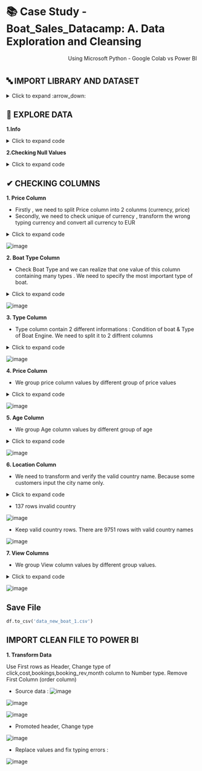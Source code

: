 # 📚 Case Study - Boat_Sales_Datacamp: A. Data Exploration and Cleansing

<p align="right"> Using Microsoft Python - Google Colab vs Power BI </p>

#

## 🔤 IMPORT LIBRARY AND DATASET ##

<details><summary> Click to expand :arrow_down: </summary>
  
```python

pip install --user currencyconverter

```

```python
pip install dataprep

```


```python

#import thư viện
import pandas as pd
import numpy as np
import matplotlib as plt
import matplotlib.pyplot as plt
import seaborn as sns 
import datetime as dt
import matplotlib.ticker
from currency_converter import CurrencyConverter
from dataprep.clean import validate_country
from dataprep.clean import clean_country
from geopy import geocoders
from geopy.geocoders import Nominatim

print('Completed import lib')

```

```python
#read file
df = pd.read_csv('/content/boat_data.csv')
```
  
</details>

## 🔎 EXPLORE DATA

**1.Info** 

<details><summary> Click to expand code </summary>
  
- head:
```python
df.head()
```
![image](https://user-images.githubusercontent.com/101379141/201867839-85dabca5-face-4635-88a6-3cc45c3867de.png)

- info:
```python
df.info()
```
![image](https://user-images.githubusercontent.com/101379141/201867903-202d0ced-fef0-4e45-b22c-bb311985d9da.png)

- describe:
```python
df.describe()
```
![image](https://user-images.githubusercontent.com/101379141/201867986-b76f63f5-8832-48a0-b2db-68c6efb067e1.png)

- Check unique values:
```python
df.nunique()
```
![image](https://user-images.githubusercontent.com/101379141/201868179-07f8d314-7799-42d5-b305-0434e8da4645.png)

- Checking duplicate values:
```python
df[df.duplicated()]
```
![image](https://user-images.githubusercontent.com/101379141/201868255-2cc7e91d-88a0-4208-a253-cc7224c25bbe.png)

 </details>

**2.Checking Null Values**

<details><summary> Click to expand code </summary>

```python
#Checking null Values
df.isnull().sum()
 ```

```python
#% Null values
dict_null = dict()
for i in df.columns:
  dict_null[i] = df[i].isnull().sum()/len(df['Price'])*100
df1 = pd.DataFrame.from_dict(dict_null.items())
print(df1)
```
![image](https://user-images.githubusercontent.com/101379141/201873131-15f9b46e-2a4e-4f05-96e7-2b5c74b34852.png)

--> The Null values of Manufacturer and Material Columns account for more than 10 %, they are really significant and they need to be transformed .

- Transforming Null Values :

```python
#Fill Null Value of Manufacturer, Material, Location, Type
values_replace = {'Manufacturer':'unspecified','Material':'unspecified','Location':'Unknow','Type':'unspecified'}
df.fillna(value = values_replace, inplace = True)
```

```python
#check again
df.isnull().sum()
```

```python
#Fill Null Value with mean of length and width 

length_mean = df['Length'].mean()
width_mean = df['Width'].mean()
df = df.fillna({'Length' :length_mean ,'Width' :width_mean })
df.isnull().sum()
```

![image](https://user-images.githubusercontent.com/101379141/201873787-df9065ea-42c4-4249-9043-f0c0208e9da6.png)

 </details>


## ✔ CHECKING COLUMNS


**1. Price Column**

- Firstly , we need to split Price column into 2 colunms (currency, price)
- Secondly, we need to check unique of currency , transform the wrong typing currency and convert all currency to EUR

 <details><summary> Click to expand code </summary>

```python
#Slit Price column into to two column currency and price
df[['currency','price']] = df.Price.str.split(expand = True)
df.head()
```
![image](https://user-images.githubusercontent.com/101379141/201875704-017f0096-7410-4c8c-b52a-fe7f77d27840.png)
 
 ```python
#Check Unique variable
df['currency'].unique()
 ```

 ```python
#Replace currency to GBP
df = df.replace('Â£','GBP') 
 ```
 
  ```python
#Histogram of currency to choose the mode of currency column
df['currency'].hist() 
 ```
 
  ```python
 #Convert all to EUR
df['price'] = df['price'].astype('int64')
c = CurrencyConverter()

def currency_convertor(row,new_currency='EUR'):
 amount = row['price']
 curr = row['currency']
 new_curr = c.convert(amount,curr,new_currency)
 return new_curr

df['Price'] = df.apply(lambda x: currency_convertor(x,new_currency="EUR"), axis=1).astype('int64')
 ```
 
 ![image](https://user-images.githubusercontent.com/101379141/201877724-5a69d7bf-a8f1-489e-ad41-471ea1ced337.png)
 
 - Drop unnecessary columns and check info again :

```python
#Drop column currency and price
df = df.drop(columns=['currency', 'price'])
```

```python
df.head()
```
</details>

![image](https://user-images.githubusercontent.com/101379141/201878087-1e286939-ebcb-4572-aebf-abe3b3c2a115.png)


**2. Boat Type Column**

- Check Boat Type and we can realize that one value of this column containing many types . We need to specify the most important type of boat.

<details><summary> Click to expand code </summary>

```python
df['Boat Type'].unique()
```
![image](https://user-images.githubusercontent.com/101379141/201879481-2b3885a5-f72d-4ea3-bed4-a0b21194f552.png)

```python
df[['Boat Type - 1st','Boat Type - 2nd', 'Boat Type - 3rd']] = df['Boat Type'].str.split(",",expand=True)
print(df[['Boat Type - 1st','Boat Type - 2nd', 'Boat Type - 3rd']])```
 ``` 
</details>

![image](https://user-images.githubusercontent.com/101379141/201890969-86d81e2b-9f20-42a3-945a-025d33d1f669.png)

**3. Type Column**

- Type column contain 2 different informations : Condition of boat & Type of Boat Engine. We need to split it to 2 diffrent columns

<details><summary> Click to expand code </summary>

```python
df[['Condition', 'Engine']] = df['Type'].str.split(",",expand=True)
print(df[['Condition', 'Engine']])
```
 </details>

![image](https://user-images.githubusercontent.com/101379141/201890124-160d1656-e0c5-4207-9101-25bd1eb322e0.png)

**4. Price Column**

- We group price column values by different group of price values 

<details><summary> Click to expand code </summary>
  
```python
sns.displot(df['Price'], bins = 20) 
```
![image](https://user-images.githubusercontent.com/101379141/201891626-9764385d-4cb7-4fc9-9f50-2a3d70c5ab2d.png)
  
```python
df['Price'].quantile([0.25,0.5,0.75])  
```

```python
Price_group = pd.cut(df['Price'],bins=[-1,50001,150001,300001,1000001,31000000],labels=['Lower_50K', '50K-150K','150K-300K', '300K-1M', 'Higher_1M'])
df.insert(15,'Price Group',Price_group) 
```
  
```python
print(df['Price Group'])
```
</details>

![image](https://user-images.githubusercontent.com/101379141/201891815-67a35019-e0ed-4d9c-ab2c-84de66f1fa08.png)

**5. Age Column**

- We group Age column values by different group of age

<details><summary> Click to expand code </summary>

 ```python
df['Age'] = 2022 - df['Year Built']
df['Age'] = df['Age'].replace(2022, 0) # Replace 2022 with 0
 ```
  
 ```python
 df['Age'].quantile([0.25,0.5,0.75])
 ``` 

 ```python
category_age = pd.cut(df['Age'],bins=[-1,6,16,31,51,101,137],labels=['0-5 years', '6-15 years','16-30 years', '31-50 years', '51-100 years', '101+ years'])
df.insert(16,'Age Group',category_age)
df['Age Group'] 
  
```
 </details>

![image](https://user-images.githubusercontent.com/101379141/201890440-2d03673b-bc19-421b-b192-3221ea0e521e.png)

**6. Location Column**
 - We need to transform and verify the valid country name. Because some customers input the city name only.
 
 <details><summary> Click to expand code </summary>
  
 ```python
 #Tranforming wrong typing country 
df['Location'] = df['Location'].replace('United','United Kingdom')
df['Location'] = df['Location'].replace('Slovak','Slovakia')
 ```
 ```python
 srs = validate_country(df["Location"])
df[~validate_country(df["Location"])]
 ```
 --> There are only 137 rows including invalid country names. So we can drop it

 ```python
df = df[validate_country(df["Location"])]
print(df)
 ```
 </details>
 
 - 137 rows invalid country
 
![image](https://user-images.githubusercontent.com/101379141/201885056-6976b300-4875-42e5-a167-ca90940f88f9.png)

 - Keep valid country rows. There are 9751 rows with valid country names
 
![image](https://user-images.githubusercontent.com/101379141/201887291-3d4e2510-1a49-4e22-b54f-45ebd9aca134.png)  

**7. View Columns**
- We group View column values by different group values.

 <details><summary> Click to expand code </summary>

```python
sns.distplot(df['Number of views last 7 days'], bins=20)
```

```python
df['Number of views last 7 days'].quantile([0.25,0.5,0.75])
```
```python
pv_category = pd.cut(df['Number of views last 7 days'],bins=[-1,71,111,176,1001,3263],labels=['Low', 'Medium','More than avergae', 'Good', 'Best'])
df.insert(17,'PV Group',pv_category)
```
```python
print(df['PV Group'])
```
</details>
 
![image](https://user-images.githubusercontent.com/101379141/201890594-18e6f879-583b-4633-8ef3-aeb1a3f6218d.png)

## Save File 

```python
df.to_csv('data_new_boat_1.csv')
```
## IMPORT CLEAN FILE TO POWER BI

**1. Transform Data** 

Use First rows as Header, Change type of click,cost,bookings,booking_rev,month column to Number type. Remove First Column (order column)
- Source data :
![image](https://user-images.githubusercontent.com/101379141/201894513-c4263575-e40b-42cc-a2f4-9b7933c7fd6e.png)

![image](https://user-images.githubusercontent.com/101379141/201894684-97f12f6b-6fee-4f88-8ed9-c13dbbc955d2.png)

![image](https://user-images.githubusercontent.com/101379141/201894759-e110a007-f81a-45e3-a0df-78f373ea8ce0.png)

- Promoted header, Change type 

![image](https://user-images.githubusercontent.com/101379141/201894136-a9bfc207-47aa-436b-96d6-751af62d8f5f.png)

- Replace values and fix typing errors :

![image](https://user-images.githubusercontent.com/101379141/201894397-af46c3c7-807b-4feb-a779-e28ce06ff844.png)




